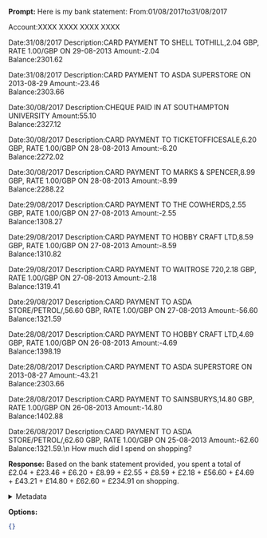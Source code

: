 **Prompt:**
Here is my bank statement: From:01/08/2017to31/08/2017
							
Account:XXXX XXXX XXXX XXXX
							
Date:31/08/2017
Description:CARD PAYMENT TO SHELL TOTHILL,2.04 GBP, RATE 1.00/GBP ON 29-08-2013
Amount:-2.04	
Balance:2301.62
						
Date:31/08/2017
Description:CARD PAYMENT TO ASDA SUPERSTORE ON 2013-08-29
Amount:-23.46	
Balance:2303.66
						
Date:30/08/2017
Description:CHEQUE PAID IN AT SOUTHAMPTON UNIVERSITY
Amount:55.10	
Balance:2327.12
						
Date:30/08/2017
Description:CARD PAYMENT TO TICKETOFFICESALE,6.20 GBP, RATE 1.00/GBP ON 28-08-2013
Amount:-6.20	
Balance:2272.02
						
Date:30/08/2017
Description:CARD PAYMENT TO MARKS &amp; SPENCER,8.99 GBP, RATE 1.00/GBP ON 28-08-2013
Amount:-8.99	
Balance:2288.22
						
Date:29/08/2017
Description:CARD PAYMENT TO THE COWHERDS,2.55 GBP, RATE 1.00/GBP ON 27-08-2013
Amount:-2.55	
Balance:1308.27
						
Date:29/08/2017
Description:CARD PAYMENT TO HOBBY CRAFT LTD,8.59 GBP, RATE 1.00/GBP ON 27-08-2013
Amount:-8.59	
Balance:1310.82
						
Date:29/08/2017
Description:CARD PAYMENT TO WAITROSE 720,2.18 GBP, RATE 1.00/GBP ON 27-08-2013
Amount:-2.18	
Balance:1319.41
						
Date:29/08/2017
Description:CARD PAYMENT TO ASDA STORE/PETROL/,56.60 GBP, RATE 1.00/GBP ON 27-08-2013
Amount:-56.60	
Balance:1321.59
						
Date:28/08/2017
Description:CARD PAYMENT TO HOBBY CRAFT LTD,4.69 GBP, RATE 1.00/GBP ON 26-08-2013
Amount:-4.69	
Balance:1398.19

Date:28/08/2017
Description:CARD PAYMENT TO ASDA SUPERSTORE ON 2013-08-27
Amount:-43.21	
Balance:2303.66
						
Date:28/08/2017
Description:CARD PAYMENT TO SAINSBURYS,14.80 GBP, RATE 1.00/GBP ON 26-08-2013
Amount:-14.80	
Balance:1402.88

Date:26/08/2017
Description:CARD PAYMENT TO ASDA STORE/PETROL/,62.60 GBP, RATE 1.00/GBP ON 25-08-2013
Amount:-62.60	
Balance:1321.59.\n How much did I spend on shopping?

**Response:**
Based on the bank statement provided, you spent a total of £2.04 + £23.46 + £6.20 + £8.99 + £2.55 + £8.59 + £2.18 + £56.60 + £4.69 + £43.21 + £14.80 + £62.60 = £234.91 on shopping.

<details><summary>Metadata</summary>

- Duration: 2696 ms
- Datetime: 2023-10-06T15:06:25.939757
- Model: gpt-3.5-turbo-0613

</details>

**Options:**
```json
{}
```

